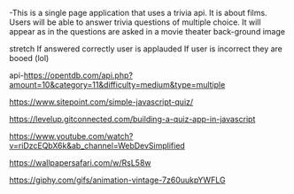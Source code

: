 -This is a single page application that uses a trivia api.
It is about films.
Users will be able to answer trivia questions of multiple choice.
It will appear as in the questions are asked in a movie theater back-ground image

stretch
If answered correctly user is applauded 
If user is incorrect they are booed (lol)

api-https://opentdb.com/api.php?amount=10&category=11&difficulty=medium&type=multiple

https://www.sitepoint.com/simple-javascript-quiz/

https://levelup.gitconnected.com/building-a-quiz-app-in-javascript

https://www.youtube.com/watch?v=riDzcEQbX6k&ab_channel=WebDevSimplified

https://wallpapersafari.com/w/RsL58w

https://giphy.com/gifs/animation-vintage-7z60uukpYWFLG
